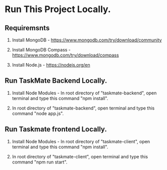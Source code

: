 # Run This Project Locally.

## Requiremsnts

1. Install MongoDB - https://www.mongodb.com/try/download/community

2. Install MongoDB Compass - https://www.mongodb.com/try/download/compass

3. Install Node.js - https://nodejs.org/en


## Run TaskMate Backend Locally.

1. Install Node Modules - In root directory of "taskmate-backend", open terminal and type this command "npm install".

2. In root directory of "taskmate-backend", open terminal and type this command "node app.js".


## Run Taskmate frontend Locally.

1. Install Node Modules - In root directory of "taskmate-client", open terminal and type this command "npm install".

2. In root directory of "taskmate-client", open terminal and type this command "npm run start".
